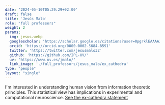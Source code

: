 ```yaml
---
date: '2024-05-10T05:29:29+02:00'
draft: false
title: 'Jesús Malo'
role: "full professors"
weight: 2
params:
  img: jesus.webp
  googlescholar: 'https://scholar.google.es/citations?user=0pgrklEAAAAJ&hl=es'
  orcid: 'https://orcid.org/0000-0002-5684-8591'
  twitter: 'https://twitter.com/jesusmalo32'
  github: 'https://github.com/IPL-UV/'
  uv: 'https://www.uv.es/jmalo/'
  link_image: './full_professors/jesus_malo/ex_cathedra'
type: "people"
layout: "single"
---
```


I'm interested in understanding human vision from information theoretic principles. This statistical view has implications in experimental and computational neuroscience. [See the ex-cathedra statement](./full_professors/jesus_malo/ex_cathedra)

